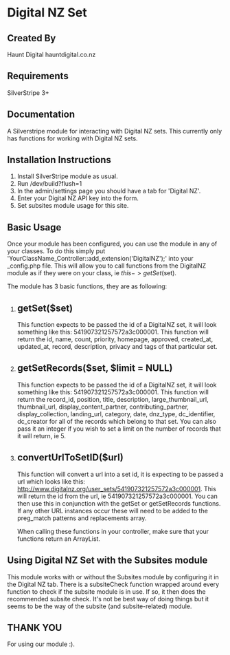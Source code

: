 Digital NZ Set
================================================================================

Created By
-----------------------------------------------
Haunt Digital
hauntdigital.co.nz

Requirements
-----------------------------------------------
SilverStripe 3+

Documentation
-----------------------------------------------
A Silverstripe module for interacting with Digital NZ sets.
This currently only has functions for working with Digital NZ sets.

Installation Instructions
-----------------------------------------------
1. Install SilverStripe module as usual. 
2. Run /dev/build?flush=1
3. In the admin/settings page you should have a tab for 'Digital NZ'.
4. Enter your Digital NZ API key into the form. 
5. Set subsites module usage for this site. 

Basic Usage
-----------------------------------------------
Once your module has been configured, you can use the module in any of your classes. To do this simply put 'YourClassName_Controller::add_extension('DigitalNZ');' into your _config.php file. 
This will allow you to call functions from the DigitalNZ module as if they were on your class, ie $this->getSet($set). 

The module has 3 basic functions, they are as following:

1. getSet($set)
   -----------------------------------------------
   This function expects to be passed the id of a DigitalNZ set, it will look something like this: 541907321257572a3c000001. 
   This function will return the id, name, count, priority, homepage, approved, created_at, updated_at, record, description, privacy and tags of that particular set. 
   
2. getSetRecords($set, $limit = NULL)
   -----------------------------------------------
   This function expects to be passed the id of a DigitalNZ set, it will look something like this: 541907321257572a3c000001.
   This function will return the record_id, position, title, description, large_thumbnail_url, thumbnail_url, display_content_partner, contributing_partner, display_collection, landing_url, category, date, dnz_type, dc_identifier, dc_creator for all of the records which belong to that set.
   You can also pass it an integer if you wish to set a limit on the number of records that it will return, ie 5. 
   
3. convertUrlToSetID($url)
   ----------------------------------------------- 
   This function will convert a url into a set id, it is expecting to be passed a url which looks like this: http://www.digitalnz.org/user_sets/541907321257572a3c000001.
   This will return the id from the url, ie 541907321257572a3c000001.
   You can then use this in conjunction with the getSet or getSetRecords functions. 
   If any other URL instances occur these will need to be added to the preg_match patterns and replacements array. 
   
   When calling these functions in your controller, make sure that your functions return an ArrayList.
   

Using Digital NZ Set with the Subsites module
-----------------------------------------------
This module works with or without the Subsites module by configuring it in the Digital NZ tab.
There is a subsiteCheck function wrapped around every function to check if the subsite module is in use. If so, it then does the recommended subsite check. 
It's not be best way of doing things but it seems to be the way of the subsite (and subsite-related) module.

   
THANK YOU
-----------------------------------------------
For using our module :). 
